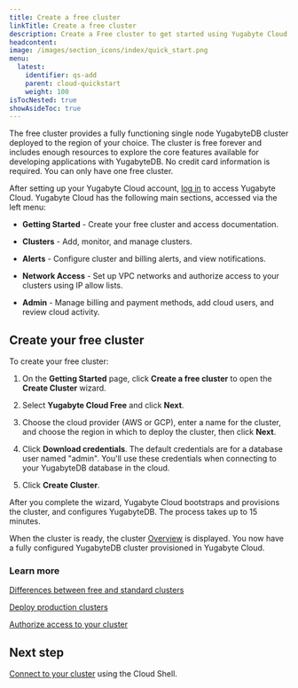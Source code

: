 ```yaml
---
title: Create a free cluster
linkTitle: Create a free cluster
description: Create a Free cluster to get started using Yugabyte Cloud.
headcontent:
image: /images/section_icons/index/quick_start.png
menu:
  latest:
    identifier: qs-add
    parent: cloud-quickstart
    weight: 100
isTocNested: true
showAsideToc: true
---
```


The free cluster provides a fully functioning single node YugabyteDB cluster deployed to the region of your choice. The cluster is free forever and includes enough resources to explore the core features available for developing applications with YugabyteDB. No credit card information is required. You can only have one free cluster.

After setting up your Yugabyte Cloud account, [log in](https://cloud.yugabyte.com/login) to access Yugabyte Cloud. Yugabyte Cloud has the following main sections, accessed via the left menu:

- **Getting Started** - Create your free cluster and access documentation.

- **Clusters** - Add, monitor, and manage clusters.

- **Alerts** - Configure cluster and billing alerts, and view notifications.

- **Network Access** - Set up VPC networks and authorize access to your clusters using IP allow lists.

- **Admin** - Manage billing and payment methods, add cloud users, and review cloud activity.

## Create your free cluster

To create your free cluster:

1. On the **Getting Started** page, click **Create a free cluster** to open the **Create Cluster** wizard.

1. Select **Yugabyte Cloud Free** and click **Next**.

1. Choose the cloud provider (AWS or GCP), enter a name for the cluster, and choose the region in which to deploy the cluster, then click **Next**.

1. Click **Download credentials**. The default credentials are for a database user named "admin". You'll use these credentials when connecting to your YugabyteDB database in the cloud.

1. Click **Create Cluster**.

After you complete the wizard, Yugabyte Cloud bootstraps and provisions the cluster, and configures YugabyteDB. The process takes up to 15 minutes.

When the cluster is ready, the cluster [Overview](../../cloud-monitor/overview/) is displayed. You now have a fully configured YugabyteDB cluster provisioned in Yugabyte Cloud.

### Learn more

[Differences between free and standard clusters](../../cloud-faq/#what-are-the-differences-between-free-and-standard-clusters)

[Deploy production clusters](../../cloud-basics/)

[Authorize access to your cluster](../../cloud-secure-clusters/add-connections/)

## Next step

[Connect to your cluster](../qs-connect/) using the Cloud Shell.
